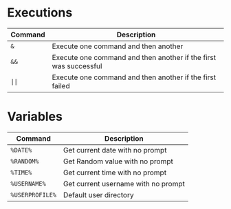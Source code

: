 # Executions

| **Command** | **Description** |
|----------|-----------------|
| `&`	| Execute one command and then another |
| `&&` |	Execute one command and then another if the first was successful |
| `\|\|` |	Execute one command and then another if the first failed |


# Variables

| **Command** | **Description** |
|----------|-----------------|
| `%DATE%` | Get current date with no prompt |
| `%RANDOM%` | Get Random value with no prompt |
| `%TIME%` | Get current time with no prompt |
| `%USERNAME%` | Get current username with no prompt |
| `%USERPROFILE%` |	Default user directory |
